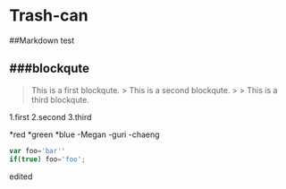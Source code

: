 # Trash-can

##Markdown test

###blockqute
------------
> This is a first blockqute.
>     > This is a second blockqute.
>     >     > This is a third blockqute.

1.first
2.second
3.third

*red
  *green
    *blue
-Megan
  -guri
    -chaeng
```javascript
var foo='bar''
if(true) foo='foo';
```

edited
